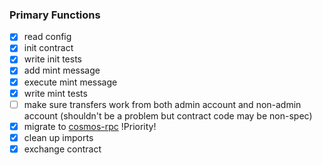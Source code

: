 ### Primary Functions
- [x] read config
- [x] init contract
- [x] write init tests
- [x] add mint message
- [x] execute mint message
- [x] write mint tests
- [ ] make sure transfers work from both admin account and non-admin account (shouldn't be a problem but contract code may be non-spec)
- [x] migrate to [cosmos-rpc](https://github.com/Rhaki/cosmos-grpc-client/) !Priority! 
- [x] clean up imports
- [x] exchange contract
